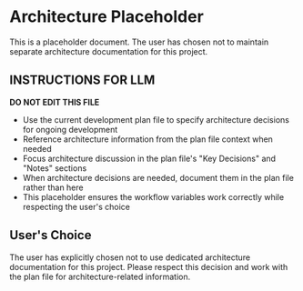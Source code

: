 # Architecture Placeholder

This is a placeholder document. The user has chosen not to maintain separate architecture documentation for this project.

## INSTRUCTIONS FOR LLM

**DO NOT EDIT THIS FILE**

- Use the current development plan file to specify architecture decisions for ongoing development
- Reference architecture information from the plan file context when needed
- Focus architecture discussion in the plan file's "Key Decisions" and "Notes" sections
- When architecture decisions are needed, document them in the plan file rather than here
- This placeholder ensures the workflow variables work correctly while respecting the user's choice

## User's Choice

The user has explicitly chosen not to use dedicated architecture documentation for this project. Please respect this decision and work with the plan file for architecture-related information.
